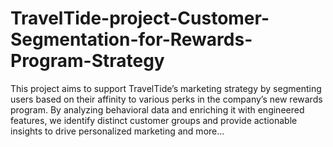 # TravelTide-project-Customer-Segmentation-for-Rewards-Program-Strategy
This project aims to support TravelTide’s marketing strategy by segmenting users based on their affinity to various perks in the company’s new rewards program. By analyzing behavioral data and enriching it with engineered features, we identify distinct customer groups and provide actionable insights to drive personalized marketing and more...
